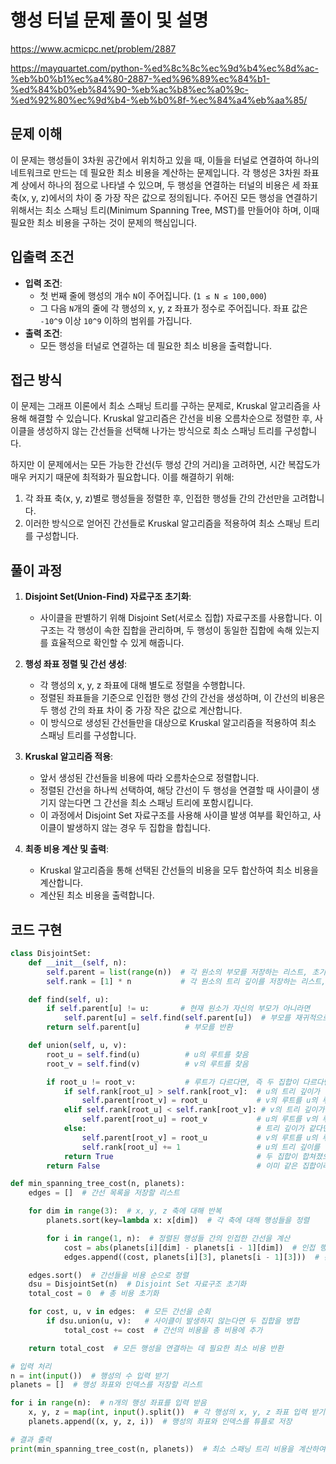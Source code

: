 # 행성 터널 문제 풀이 및 설명

https://www.acmicpc.net/problem/2887

https://mayquartet.com/python-%ed%8c%8c%ec%9d%b4%ec%8d%ac-%eb%b0%b1%ec%a4%80-2887-%ed%96%89%ec%84%b1-%ed%84%b0%eb%84%90-%eb%ac%b8%ec%a0%9c-%ed%92%80%ec%9d%b4-%eb%b0%8f-%ec%84%a4%eb%aa%85/

## 문제 이해

이 문제는 행성들이 3차원 공간에서 위치하고 있을 때, 이들을 터널로 연결하여 하나의 네트워크로 만드는 데 필요한 최소 비용을 계산하는 문제입니다. 각 행성은 3차원 좌표계 상에서 하나의 점으로 나타낼 수 있으며, 두 행성을 연결하는 터널의 비용은 세 좌표 축(x, y, z)에서의 차이 중 가장 작은 값으로 정의됩니다. 주어진 모든 행성을 연결하기 위해서는 최소 스패닝 트리(Minimum Spanning Tree, MST)를 만들어야 하며, 이때 필요한 최소 비용을 구하는 것이 문제의 핵심입니다.

## 입출력 조건

- **입력 조건**:
  - 첫 번째 줄에 행성의 개수 `N`이 주어집니다. (`1 ≤ N ≤ 100,000`)
  - 그 다음 `N`개의 줄에 각 행성의 x, y, z 좌표가 정수로 주어집니다. 좌표 값은 `-10^9` 이상 `10^9` 이하의 범위를 가집니다.
- **출력 조건**:
  - 모든 행성을 터널로 연결하는 데 필요한 최소 비용을 출력합니다.

## 접근 방식

이 문제는 그래프 이론에서 최소 스패닝 트리를 구하는 문제로, Kruskal 알고리즘을 사용해 해결할 수 있습니다. Kruskal 알고리즘은 간선을 비용 오름차순으로 정렬한 후, 사이클을 생성하지 않는 간선들을 선택해 나가는 방식으로 최소 스패닝 트리를 구성합니다.

하지만 이 문제에서는 모든 가능한 간선(두 행성 간의 거리)을 고려하면, 시간 복잡도가 매우 커지기 때문에 최적화가 필요합니다. 이를 해결하기 위해:

1. 각 좌표 축(x, y, z)별로 행성들을 정렬한 후, 인접한 행성들 간의 간선만을 고려합니다.
2. 이러한 방식으로 얻어진 간선들로 Kruskal 알고리즘을 적용하여 최소 스패닝 트리를 구성합니다.

## 풀이 과정

1. **Disjoint Set(Union-Find) 자료구조 초기화**:
   - 사이클을 판별하기 위해 Disjoint Set(서로소 집합) 자료구조를 사용합니다. 이 구조는 각 행성이 속한 집합을 관리하며, 두 행성이 동일한 집합에 속해 있는지를 효율적으로 확인할 수 있게 해줍니다.
2. **행성 좌표 정렬 및 간선 생성**:

   - 각 행성의 x, y, z 좌표에 대해 별도로 정렬을 수행합니다.
   - 정렬된 좌표들을 기준으로 인접한 행성 간의 간선을 생성하며, 이 간선의 비용은 두 행성 간의 좌표 차이 중 가장 작은 값으로 계산합니다.
   - 이 방식으로 생성된 간선들만을 대상으로 Kruskal 알고리즘을 적용하여 최소 스패닝 트리를 구성합니다.

3. **Kruskal 알고리즘 적용**:

   - 앞서 생성된 간선들을 비용에 따라 오름차순으로 정렬합니다.
   - 정렬된 간선을 하나씩 선택하여, 해당 간선이 두 행성을 연결할 때 사이클이 생기지 않는다면 그 간선을 최소 스패닝 트리에 포함시킵니다.
   - 이 과정에서 Disjoint Set 자료구조를 사용해 사이클 발생 여부를 확인하고, 사이클이 발생하지 않는 경우 두 집합을 합칩니다.

4. **최종 비용 계산 및 출력**:
   - Kruskal 알고리즘을 통해 선택된 간선들의 비용을 모두 합산하여 최소 비용을 계산합니다.
   - 계산된 최소 비용을 출력합니다.

## 코드 구현

```python
class DisjointSet:
    def __init__(self, n):
        self.parent = list(range(n))  # 각 원소의 부모를 저장하는 리스트, 초기에는 자기 자신이 부모
        self.rank = [1] * n           # 각 원소의 트리 깊이를 저장하는 리스트, 초기 깊이는 1

    def find(self, u):
        if self.parent[u] != u:       # 현재 원소가 자신의 부모가 아니라면
            self.parent[u] = self.find(self.parent[u])  # 부모를 재귀적으로 찾고, 경로 압축을 수행
        return self.parent[u]          # 부모를 반환

    def union(self, u, v):
        root_u = self.find(u)          # u의 루트를 찾음
        root_v = self.find(v)          # v의 루트를 찾음

        if root_u != root_v:           # 루트가 다르다면, 즉 두 집합이 다르다면
            if self.rank[root_u] > self.rank[root_v]:  # u의 트리 깊이가 더 크다면
                self.parent[root_v] = root_u           # v의 루트를 u의 루트로 설정
            elif self.rank[root_u] < self.rank[root_v]: # v의 트리 깊이가 더 크다면
                self.parent[root_u] = root_v           # u의 루트를 v의 루트로 설정
            else:                                      # 트리 깊이가 같다면
                self.parent[root_v] = root_u           # v의 루트를 u의 루트로 설정하고
                self.rank[root_u] += 1                 # u의 트리 깊이를 증가시킴
            return True                                # 두 집합이 합쳐졌으므로 True 반환
        return False                                   # 이미 같은 집합이라면 False 반환

def min_spanning_tree_cost(n, planets):
    edges = []  # 간선 목록을 저장할 리스트

    for dim in range(3):  # x, y, z 축에 대해 반복
        planets.sort(key=lambda x: x[dim])  # 각 축에 대해 행성들을 정렬

        for i in range(1, n):  # 정렬된 행성들 간의 인접한 간선을 계산
            cost = abs(planets[i][dim] - planets[i - 1][dim])  # 인접 행성 간의 좌표 차이 중 최소값을 비용으로 설정
            edges.append((cost, planets[i][3], planets[i - 1][3]))  # 간선을 추가 (비용, 행성1, 행성2)

    edges.sort()  # 간선들을 비용 순으로 정렬
    dsu = DisjointSet(n)  # Disjoint Set 자료구조 초기화
    total_cost = 0  # 총 비용 초기화

    for cost, u, v in edges:  # 모든 간선을 순회
        if dsu.union(u, v):   # 사이클이 발생하지 않는다면 두 집합을 병합
            total_cost += cost  # 간선의 비용을 총 비용에 추가

    return total_cost  # 모든 행성을 연결하는 데 필요한 최소 비용 반환

# 입력 처리
n = int(input())  # 행성의 수 입력 받기
planets = []  # 행성 좌표와 인덱스를 저장할 리스트

for i in range(n):  # n개의 행성 좌표를 입력 받음
    x, y, z = map(int, input().split())  # 각 행성의 x, y, z 좌표 입력 받기
    planets.append((x, y, z, i))  # 행성의 좌표와 인덱스를 튜플로 저장

# 결과 출력
print(min_spanning_tree_cost(n, planets))  # 최소 스패닝 트리 비용을 계산하여 출력
```
